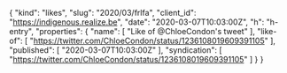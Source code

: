 {
  "kind": "likes",
  "slug": "2020/03/frlfa",
  "client_id": "https://indigenous.realize.be",
  "date": "2020-03-07T10:03:00Z",
  "h": "h-entry",
  "properties": {
    "name": [
      "Like of @ChloeCondon's tweet"
    ],
    "like-of": [
      "https://twitter.com/ChloeCondon/status/1236108019609391105"
    ],
    "published": [
      "2020-03-07T10:03:00Z"
    ],
    "syndication": [
      "https://twitter.com/ChloeCondon/status/1236108019609391105"
    ]
  }
}
